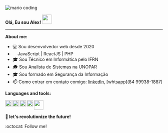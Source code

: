 ![mario coding](https://i.imgur.com/1ZvVkDc.gif)


**Olá, Eu sou Alex! <img src="https://media.giphy.com/media/hvRJCLFzcasrR4ia7z/giphy.gif" width="30px">**

* * *

**About me:**
- 💻 Sou desenvolvedor web desde 2020
- <img height="12" src="https://cdn3.emoji.gg/emojis/php.png"> JavaScript | ReactJS | PHP
- 🎓 Sou Técnico em Informática pelo IFRN
- 🎓 Sou Analista de Sistemas na UNOPAR
- 🎓 Sou formado em Segurança da Informação
- 📫 Como entrar em contato comigo: [linkedIn](https://www.linkedin.com/in/alexcarvalhopro/), [whtsapp](84 99938-1887)



**Languages and tools:**

<img align="left" height="20" src="https://user-images.githubusercontent.com/60290669/190650657-4a1e0ad9-90a9-4467-9836-664f5eb6cd03.png">
<img align="left" height="20" src="https://raw.githubusercontent.com/jakeliny/jakeliny/master/images/react.png">
<img align="left" height="20" src="https://user-images.githubusercontent.com/60290669/190653068-95ea3a9b-0806-4862-b52a-9d681ddb04d4.png">
<img align="left" height="20" src="https://cdn3.emoji.gg/emojis/php.png">
<img height="30" src="https://raw.githubusercontent.com/jakeliny/jakeliny/master/images/linux.png">



**🚀 let's revolutionize the future!**

:octocat: Follow me!
